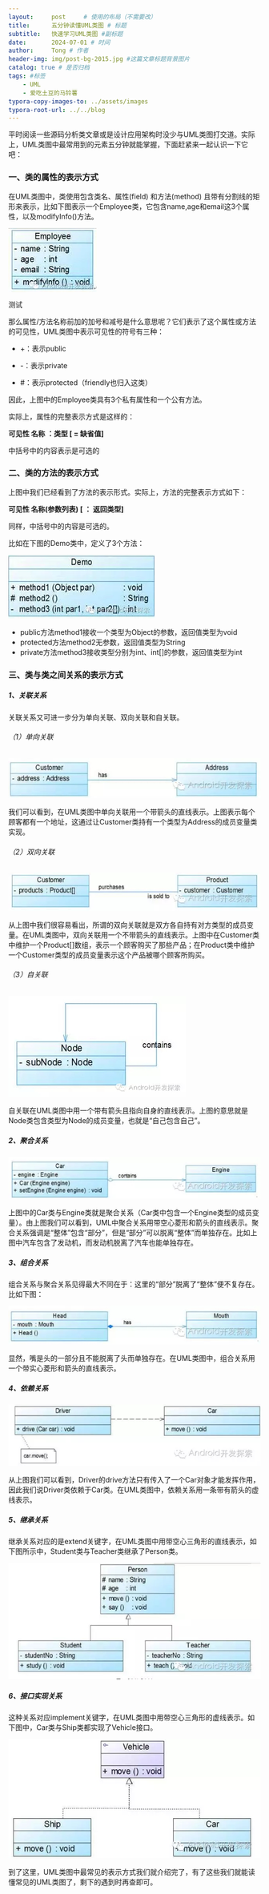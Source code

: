 ```yaml
---
layout:     post     # 使用的布局（不需要改）
title:      五分钟读懂UML类图 # 标题 
subtitle:   快速学习UML类图 #副标题
date:       2024-07-01 # 时间
author:     Tong # 作者
header-img: img/post-bg-2015.jpg #这篇文章标题背景图片
catalog: true # 是否归档
tags: #标签
    - UML
    - 爱吃土豆的马铃薯
typora-copy-images-to: ../assets/images
typora-root-url: ../../blog
---
```


平时阅读一些源码分析类文章或是设计应用架构时没少与UML类图打交道。实际上，UML类图中最常用到的元素五分钟就能掌握，下面赶紧来一起认识一下它吧：

### 一、类的属性的表示方式

在UML类图中，类使用包含类名、属性(field) 和方法(method) 且带有分割线的矩形来表示，比如下图表示一个Employee类，它包含name,age和email这3个属性，以及modifyInfo()方法。

<img src="/assets/images/617148-20160612221055090-339746853.jpg" alt="img" style="zoom: 100%; display: block; margin-left: 0;"/>



测试

那么属性/方法名称前加的加号和减号是什么意思呢？它们表示了这个属性或方法的可见性，UML类图中表示可见性的符号有三种：

+ +：表示public

+ -：表示private

+ #：表示protected（friendly也归入这类）

因此，上图中的Employee类具有3个私有属性和一个公有方法。

 

实际上，属性的完整表示方式是这样的：

**可见性  名称 ：类型 [ = 缺省值]**

中括号中的内容表示是可选的

 

### 二、类的方法的表示方式

上图中我们已经看到了方法的表示形式。实际上，方法的完整表示方式如下：

**可见性  名称(参数列表) [ ： 返回类型]**

同样，中括号中的内容是可选的。

 

比如在下图的Demo类中，定义了3个方法：

<img src="/assets/images/617148-20160612222105058-2140837213.jpg" alt="img" style="zoom:100%; margin-left: 0;" />



+ public方法method1接收一个类型为Object的参数，返回值类型为void
+ protected方法method2无参数，返回值类型为String
+ private方法method3接收类型分别为int、int[]的参数，返回值类型为int

 

### 三、类与类之间关系的表示方式

##### 1、关联关系

关联关系又可进一步分为单向关联、双向关联和自关联。

###### （1）单向关联

<img src="/assets/images/617148-20160612224805636-1840590061.jpg" alt="img" style="zoom:100%; margin-left: 0;"/>



我们可以看到，在UML类图中单向关联用一个带箭头的直线表示。上图表示每个顾客都有一个地址，这通过让Customer类持有一个类型为Address的成员变量类实现。

 

###### （2）双向关联

<img src="/assets/images/617148-20160612225006840-13774319.jpg" alt="img" style="zoom:100%; margin-left: 0;"/>



从上图中我们很容易看出，所谓的双向关联就是双方各自持有对方类型的成员变量。在UML类图中，双向关联用一个不带箭头的直线表示。上图中在Customer类中维护一个Product[]数组，表示一个顾客购买了那些产品；在Product类中维护一个Customer类型的成员变量表示这个产品被哪个顾客所购买。

 

###### （3）自关联

<img src="/assets/images/617148-20160612225239636-76459111.jpg" alt="img" style="zoom:100%; margin-left: 0;" />





自关联在UML类图中用一个带有箭头且指向自身的直线表示。上图的意思就是Node类包含类型为Node的成员变量，也就是“自己包含自己”。

 

##### 2、聚合关系

<img src="/assets/images/617148-20160612225421496-664373564.jpg" alt="img" style="zoom:100%; margin-left: 0;"/>



上图中的Car类与Engine类就是聚合关系（Car类中包含一个Engine类型的成员变量）。由上图我们可以看到，UML中聚合关系用带空心菱形和箭头的直线表示。聚合关系强调是“整体”包含“部分”，但是“部分”可以脱离“整体”而单独存在。比如上图中汽车包含了发动机，而发动机脱离了汽车也能单独存在。

 

##### 3、组合关系

组合关系与聚合关系见得最大不同在于：这里的“部分”脱离了“整体”便不复存在。比如下图：

<img src="/assets/images/617148-20160612232819824-829657559.jpg" alt="img" style="zoom:100%; margin-left: 0;"/>



显然，嘴是头的一部分且不能脱离了头而单独存在。在UML类图中，组合关系用一个带实心菱形和箭头的直线表示。

 

##### 4、依赖关系

<img src="/assets/images/617148-20160612232951746-9292157.jpg" alt="img" style="zoom:100%; margin-left: 0;"/>





从上图我们可以看到，Driver的drive方法只有传入了一个Car对象才能发挥作用，因此我们说Driver类依赖于Car类。在UML类图中，依赖关系用一条带有箭头的虚线表示。

 

##### 5、继承关系

继承关系对应的是extend关键字，在UML类图中用带空心三角形的直线表示，如下图所示中，Student类与Teacher类继承了Person类。

<img src="/assets/images/617148-20160612233246199-1404301867.jpg" alt="img" style="zoom:100%; margin-left: 0;"/>





##### 6、接口实现关系

这种关系对应implement关键字，在UML类图中用带空心三角形的虚线表示。如下图中，Car类与Ship类都实现了Vehicle接口。

<img src="/assets/images/617148-20160612233430777-736506858.jpg" alt="img" style="zoom:100%; margin-left: 0;"/>





到了这里，UML类图中最常见的表示方式我们就介绍完了，有了这些我们就能读懂常见的UML类图了，剩下的遇到时再查即可。

